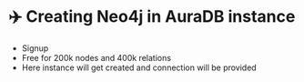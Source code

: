 # ✈️ Creating Neo4j in AuraDB instance

* Signup
* Free for 200k nodes and 400k relations
* Here instance will get created and connection will be provided
